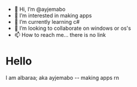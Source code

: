 - 👋 Hi, I’m @ayjemabo
- 👀 I’m interested in making apps
- 🌱 I’m currently learning c#
- 💞️ I’m looking to collaborate on windows or os's
- 📫 How to reach me... there is no link


# Hello
I am albaraa; aka ayjemabo -- making apps rn

<!---
ayjemabo/ayjemabo is a ✨ special ✨ repository because its `README.md` (this file) appears on your GitHub profile.
You can click the Preview link to take a look at your changes.
--->
